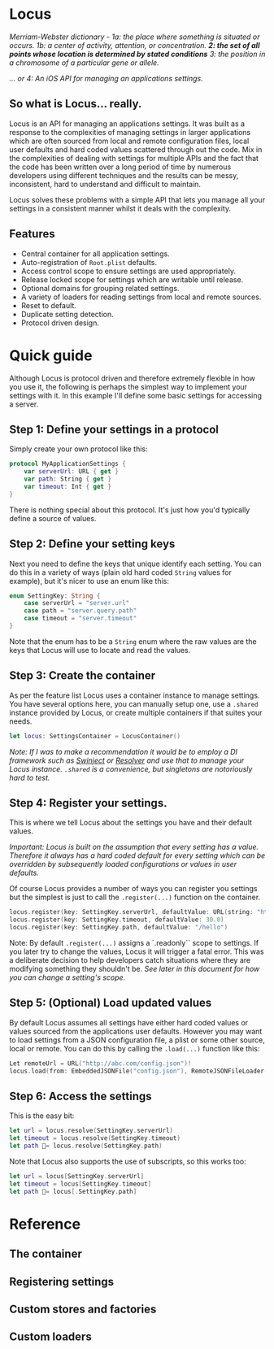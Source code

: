 #  Locus

_Merriam-Webster dictionary -
1a: the place where something is situated or occurs.
1b: a center of activity, attention, or concentration.
**2: the set of all points whose location is determined by stated conditions**
3: the position in a chromosome of a particular gene or allele._

_… or 4: An iOS API for managing an applications settings._

## So what is Locus… really.

Locus is an API for managing an applications settings. It was built as a response to the complexities of managing settings in larger applications which are often sourced from local and remote configuration files, local user defaults and hard coded values scattered through out the code. Mix in the complexities of dealing with settings for multiple APIs and the fact that the code has been written over a long period of time by numerous developers using different techniques and the results can be messy, inconsistent, hard to understand and difficult to maintain.

Locus solves these problems with a simple API that lets you manage all your settings in a consistent manner whilst it deals with the complexity. 

## Features

* Central container for all application settings.
* Auto-registration of `Root.plist` defaults.
* Access control scope to ensure settings are used appropriately.
* Release locked scope for settings which are writable until release.
* Optional domains for grouping related settings.
* A variety of loaders for reading settings from local and remote sources.
* Reset to default.
* Duplicate setting detection.
* Protocol driven design.

# Quick guide

Although Locus is protocol driven and therefore extremely flexible in how you use it, the following is perhaps the simplest way to implement your settings with it. In this example I'll define some basic settings for accessing a server.

## Step 1: Define your settings in a protocol

Simply create your own protocol like this:

```swift
protocol MyApplicationSettings {
    var serverUrl: URL { get }
    var path: String { get } 
    var timeout: Int { get }
}
```

There is nothing special about this protocol. It's just how you'd typically define a source of values.

## Step 2: Define your setting keys

Next you need to define the keys that unique identify each setting. You can do this in a variety of ways (plain old hard coded `String` values for example), but it's nicer to use an enum like this:

```swift
enum SettingKey: String {
    case serverUrl = "server.url"
    case path = "server.query.path"
    case timeout = "server.timeout"
} 
```

Note that the enum has to be a `String` enum where the raw values are the keys that Locus will use to locate and read the values.

## Step 3: Create the container

As per the feature list Locus uses a container instance to manage settings. You have several options here, you can manually setup one, use a `.shared` instance provided by Locus, or create multiple containers if that suites your needs. 

```swift
let locus: SettingsContainer = LocusContainer()
```

_Note: If I was to make a recommendation it would be to employ a DI framework such as [Swinject](https://github.com/Swinject/Swinject) or [Resolver](https://github.com/hmlongco/Resolver) and use that to manage your Locus instance. `.shared` is a convenience, but singletons are notoriously hard to test._

## Step 4: Register your settings.

This is where we tell Locus about the settings you have and their default values.

_Important: Locus is built on the assumption that every setting has a value. Therefore it always has a hard coded default for every setting which can be overridden by subsequently loaded configurations or values in user defaults._

Of course Locus provides a number of ways you can register you settings but the simplest is just to call the `.register(...)` function on the container.

```swift
locus.register(key: SettingKey.serverUrl, defaultValue: URL(string: "http://nyserver.com")!)
locus.register(key: SettingKey.timeout, defaultValue: 30.0)
locus.register(key: SettingKey.path, defaultValue: "/hello")
```

Note: By default `.register(...)` assigns a `.readonly`` scope to settings. If you later try to change the values, Locus it will trigger a fatal error. This was a deliberate decision to help developers catch situations where they are modifying something they 
shouldn't be. _See later in this document for how you can change a setting's scope._

## Step 5: (Optional) Load updated values

By default Locus assumes all settings have either hard coded values or values sourced from the applications user defaults. However you may want to load settings from a JSON configuration file, a plist or some other source, local or remote. You can do this by calling the `.load(...)` function like this:

```swift
Let remoteUrl = URL("http://abc.com/config.json")!
locus.load(from: EmbeddedJSONFile("config.json"), RemoteJSONFileLoader(url: remoteUrl))
```

## Step 6: Access the settings

This is the easy bit:

```swift
let url = locus.resolve(SettingKey.serverUrl)
let timeout = locus.resolve(SettingKey.timeout)
let path = locus.resolve(SettingKey.path)
```

Note that Locus also supports the use of subscripts, so this works too:

```swift
let url = locus[SettingKey.serverUrl]
let timeout = locus[SettingKey.timeout]
let path = locus[.SettingKey.path]
```

# Reference

## The container

## Registering settings

## Custom stores and factories

## Custom loaders